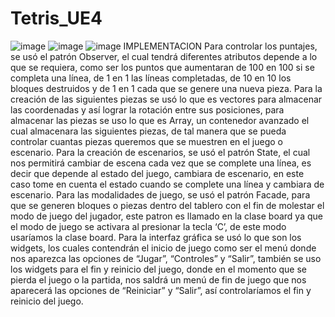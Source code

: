 # Tetris_UE4
![image](https://github.com/vladi-13/Tetris_UE4-Final/assets/126740932/aeef3cbd-4c61-4de6-8ca3-792dc821e194)
![image](https://github.com/vladi-13/Tetris_UE4-Final/assets/126740932/99aa394d-f974-4fb9-a3e5-680438b288e3)
![image](https://github.com/vladi-13/Tetris_UE4-Final/assets/126740932/6ad84f8a-e3eb-4975-97aa-f525fb3363df)
IMPLEMENTACION
Para controlar los puntajes, se usó el patrón Observer, el cual tendrá diferentes atributos depende a lo que se requiera, como ser los puntos que aumentaran de 100 en 100 si se completa una línea, de 1 en 1 las líneas completadas, de 10 en 10 los bloques destruidos y de 1 en 1 cada que se genere una nueva pieza.
Para la creación de las siguientes piezas se usó lo que es vectores para almacenar las coordenadas y así lograr la rotación entre sus posiciones, para almacenar las piezas se uso lo que es Array, un contenedor avanzado el cual almacenara las siguientes piezas, de tal manera que se pueda controlar cuantas piezas queremos que se muestren en el juego o escenario.
Para la creación de escenarios, se usó el patrón State, el cual nos permitirá cambiar de escena cada vez que se complete una línea, es decir que depende al estado del juego, cambiara de escenario, en este caso tome en cuenta el estado cuando se complete una línea y cambiara de escenario.
Para las modalidades de juego, se usó el patrón Facade, para que se generen bloques o piezas dentro del tablero con el fin de molestar el modo de juego del jugador, este patron es llamado en la clase board ya que el modo de juego se activara al presionar la tecla ‘C’, de este modo usaríamos la clase board.
Para la interfaz gráfica se usó lo que son los widgets, los cuales contendrán el inicio de juego como ser el menú donde nos aparezca las opciones de “Jugar”, “Controles” y “Salir”, también se uso los widgets para el fin y reinicio del juego, donde en el momento que se pierda el juego o la partida, nos saldrá un menú de fin de juego que nos aparecerá las opciones de “Reiniciar” y “Salir”, así controlaríamos el fin y reinicio del juego.
